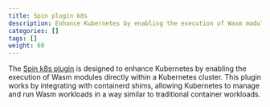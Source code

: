 ```yaml
---
title: Spin plugin k8s
description: Enhance Kubernetes by enabling the execution of Wasm modules directly within a Kubernetes cluster
categories: []
tags: []
weight: 60
---
```


The [Spin k8s plugin](https://github.com/spinkube/spin-plugin-k8s) is designed to enhance Kubernetes by enabling the execution of Wasm modules directly within a Kubernetes cluster. This plugin works by integrating with containerd shims, allowing Kubernetes to manage and run Wasm workloads in a way similar to traditional container workloads.
